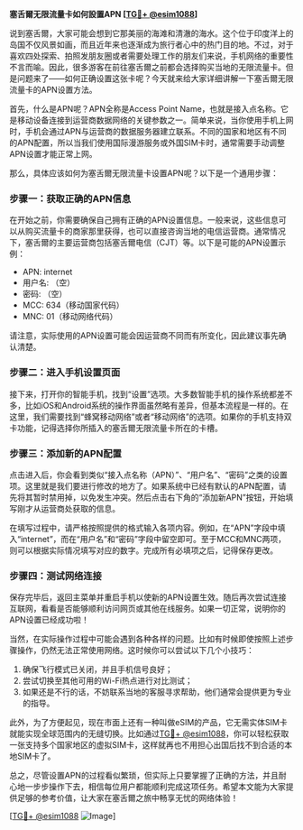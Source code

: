 **塞舌爾无限流量卡如何設置APN [[TG💪+ @esim1088](https://t.me/s/esim1088)]**

说到塞舌爾，大家可能会想到它那美丽的海滩和清澈的海水。这个位于印度洋上的岛国不仅风景如画，而且近年来也逐渐成为旅行者心中的热门目的地。不过，对于喜欢四处探索、拍照发朋友圈或者需要处理工作的朋友们来说，手机网络的重要性不言而喻。因此，很多游客在前往塞舌爾之前都会选择购买当地的无限流量卡。但是问题来了——如何正确设置这张卡呢？今天就来给大家详细讲解一下塞舌爾无限流量卡的APN设置方法。

首先，什么是APN呢？APN全称是Access Point Name，也就是接入点名称。它是移动设备连接到运营商数据网络的关键参数之一。简单来说，当你使用手机上网时，手机会通过APN与运营商的数据服务器建立联系。不同的国家和地区有不同的APN配置，所以当我们使用国际漫游服务或外国SIM卡时，通常需要手动调整APN设置才能正常上网。

那么，具体应该如何为塞舌爾无限流量卡设置APN呢？以下是一个通用步骤：

### 步骤一：获取正确的APN信息
在开始之前，你需要确保自己拥有正确的APN设置信息。一般来说，这些信息可以从购买流量卡的商家那里获得，也可以直接咨询当地的电信运营商。通常情况下，塞舌爾的主要运营商包括塞舌爾电信（CJT）等。以下是可能的APN设置示例：
- APN: internet
- 用户名: （空）
- 密码: （空）
- MCC: 634（移动国家代码）
- MNC: 01（移动网络代码）

请注意，实际使用的APN设置可能会因运营商不同而有所变化，因此建议事先确认清楚。

### 步骤二：进入手机设置页面
接下来，打开你的智能手机，找到“设置”选项。大多数智能手机的操作系统都差不多，比如iOS和Android系统的操作界面虽然略有差异，但基本流程是一样的。在这里，我们需要找到“蜂窝移动网络”或者“移动网络”的选项。如果你的手机支持双卡功能，记得选择你所插入的塞舌爾无限流量卡所在的卡槽。

### 步骤三：添加新的APN配置
点击进入后，你会看到类似“接入点名称（APN）”、“用户名”、“密码”之类的设置项。这里就是我们要进行修改的地方了。如果系统中已经有默认的APN配置，请先将其暂时禁用掉，以免发生冲突。然后点击右下角的“添加新APN”按钮，开始填写刚才从运营商处获取的信息。

在填写过程中，请严格按照提供的格式输入各项内容。例如，在“APN”字段中填入“internet”，而在“用户名”和“密码”字段中留空即可。至于MCC和MNC两项，则可以根据实际情况填写对应的数字。完成所有必填项之后，记得保存更改。

### 步骤四：测试网络连接
保存完毕后，返回主菜单并重启手机以使新的APN设置生效。随后再次尝试连接互联网，看看是否能够顺利访问网页或其他在线服务。如果一切正常，说明你的APN设置已经成功啦！

当然，在实际操作过程中可能会遇到各种各样的问题。比如有时候即使按照上述步骤操作，仍然无法正常使用网络。这时候你可以尝试以下几个小技巧：

1. 确保飞行模式已关闭，并且手机信号良好；
2. 尝试切换至其他可用的Wi-Fi热点进行对比测试；
3. 如果还是不行的话，不妨联系当地的客服寻求帮助，他们通常会提供更为专业的指导。

此外，为了方便起见，现在市面上还有一种叫做eSIM的产品，它无需实体SIM卡就能实现全球范围内的无缝切换。比如通过[TG💪+ @esim1088](https://t.me/s/esim1088)，你可以轻松获取一张支持多个国家地区的虚拟SIM卡，这样就再也不用担心出国后找不到合适的本地SIM卡了。

总之，尽管设置APN的过程看似繁琐，但实际上只要掌握了正确的方法，并且耐心地一步步操作下去，相信每位用户都能顺利完成这项任务。希望本文能为大家提供足够的参考价值，让大家在塞舌爾之旅中畅享无忧的网络体验！

[[TG💪+ @esim1088](https://t.me/s/esim1088) ![Image](https://i.postimg.cc/4NQfJmqS/Snipaste-2025-05-13-00-14-12.png)]